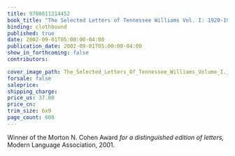 ```yaml
---
title: 9780811214452
book_title: "The Selected Letters of Tennessee Williams Vol. I: 1920-1945"
binding: clothbound
published: true
date: 2002-09-01T05:00:00-04:00
publication_date: 2002-09-01T05:00:00-04:00
show_in_forthcoming: false
contributors:

cover_image_path: The_Selected_Letters_Of_Tennessee_Williams_Volume_I.jpg
forsale: false
saleprice:
shipping_charge:
price_us: 37.00
price_cn:
trim_size: 6x9
page_count: 608
---
```

Winner of the Morton N. Cohen Award _for a distinguished edition of letters,_ Modern Language Association, 2001.

